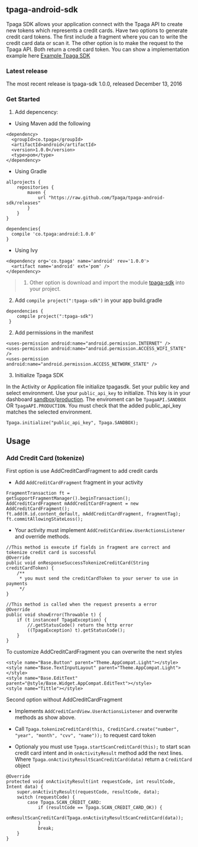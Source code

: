 ## tpaga-android-sdk

Tpaga SDK allows your application connect with the Tpaga API to create new tokens which represents a credit cards. Have two options to generate credit card tokens. The first include a fragment where you can to write the credit card data or scan it. 
The other option is to make the request to the Tpaga API. Both return a credit card token. You can show a implementation example here [Example Tpaga SDK](https://bitbucket.org/tpaga/tpaga-sdk-android-sample-app)  

### Latest release

The most recent release is tpaga-sdk 1.0.0, released December 13, 2016 

### Get Started

1. Add depencency: 

- Using Maven add the following
```
<dependency>
  <groupId>co.tpaga</groupId>
  <artifactId>android</artifactId>
  <version>1.0.0</version>
  <type>pom</type>
</dependency>
```

- Using Gradle

```
allprojects {
    repositories {
        maven {
            url "https://raw.github.com/Tpaga/tpaga-android-sdk/releases"
        }
    }
}

dependencies{
  compile 'co.tpaga:android:1.0.0'
}
```

- Using Ivy
```
<dependency org='co.tpaga' name='android' rev='1.0.0'>
  <artifact name='android' ext='pom' />
</dependency>
```

>1. Other option is download and import the module [tpaga-sdk](https://bitbucket.org/tpaga/tpaga-android-sdk) into your project.
2. Add `compile project(":tpaga-sdk")` in your app build.gradle
```
dependencies {
    compile project(":tpaga-sdk")
 }
```

2. Add permissions in the manifest
```
<uses-permission android:name="android.permission.INTERNET" />
<uses-permission android:name="android.permission.ACCESS_WIFI_STATE" />
<uses-permission android:name="android.permission.ACCESS_NETWORK_STATE" />
```

3. Initialize Tpaga SDK

In the Activity or Application file initialize tpagasdk. Set your public key and select environment.
Use your `public_api_key` to initialize. This key is in your dashboard [sandbox](https://sandbox.tpaga.co)/[production](https://api.tpaga.co/). The enviroment can be `TpagaAPI.SANDBOX` OR `TpagaAPI.PRODUCTION`. You must check that the added public_api_key matches the selected environment.

```
Tpaga.initialize("public_api_key", Tpaga.SANDBOX);
```

## Usage

### Add Credit Card (tokenize)

First option is use AddCreditCardFragment to add credit cards

- Add `AddCreditCardFragment` fragment in your activity

```
FragmentTransaction ft = getSupportFragmentManager().beginTransaction();
AddCreditCardFragment mAddCreditCardFragment = new AddCreditCardFragment();
ft.add(R.id.content_default, mAddCreditCardFragment, fragmentTag);
ft.commitAllowingStateLoss();
```

- Your activity must implement `AddCreditCardView.UserActionsListener` and override methods.
```
//This method is execute if fields in fragment are correct and tokenize credit card is successful
@Override
public void onResponseSuccessTokenizeCreditCard(String creditCardToken) {
    /**
     * you must send the creditCardToken to your server to use in payments
     */
}

//This method is called when the request presents a error
@Override
public void showError(Throwable t) {
    if (t instanceof TpagaException) { 
        //.getStatusCode() return the http error
        ((TpagaException) t).getStatusCode();
    }
}
```

To customize AddCreditCardFragment you can overwrite the next styles

```
<style name="Base.Button" parent="Theme.AppCompat.Light"></style>
<style name="Base.TextInputLayout" parent="Theme.AppCompat.Light"></style>
<style name="Base.EditText" parent="@style/Base.Widget.AppCompat.EditText"></style>
<style name="Tittle"></style>
```

Second option without AddCreditCardFragment

- Implements `AddCreditCardView.UserActionsListener` and overwrite methods as show above.

- Call `Tpaga.tokenizeCreditCard(this, CreditCard.create("number", "year", "month", "cvv", "name"));` to request card token

- Optionaly you must use `Tpaga.startScanCreditCard(this);` to start scan credit card intent and in `onActivityResult` method add the next lines. Where `Tpaga.onActivityResultScanCreditCard(data)` return a `CreditCard` object
```
@Override
protected void onActivityResult(int requestCode, int resultCode, Intent data) {
    super.onActivityResult(requestCode, resultCode, data);
    switch (requestCode) {
        case Tpaga.SCAN_CREDIT_CARD:
            if (resultCode == Tpaga.SCAN_CREDIT_CARD_OK)) {
                onResultScanCreditCard(Tpaga.onActivityResultScanCreditCard(data));
            }
            break;
    }
}
```
